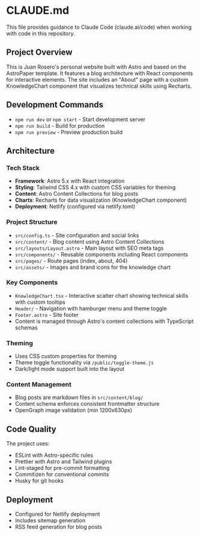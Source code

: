 # CLAUDE.md

This file provides guidance to Claude Code (claude.ai/code) when working with code in this repository.

## Project Overview

This is Juan Rosero's personal website built with Astro and based on the AstroPaper template. It features a blog architecture with React components for interactive elements. The site includes an "About" page with a custom KnowledgeChart component that visualizes technical skills using Recharts.

## Development Commands

- `npm run dev` or `npm start` - Start development server
- `npm run build` - Build for production
- `npm run preview` - Preview production build

## Architecture

### Tech Stack
- **Framework**: Astro 5.x with React integration
- **Styling**: Tailwind CSS 4.x with custom CSS variables for theming
- **Content**: Astro Content Collections for blog posts
- **Charts**: Recharts for data visualization (KnowledgeChart component)
- **Deployment**: Netlify (configured via netlify.toml)

### Project Structure
- `src/config.ts` - Site configuration and social links
- `src/content/` - Blog content using Astro Content Collections
- `src/layouts/Layout.astro` - Main layout with SEO meta tags
- `src/components/` - Reusable components including React components
- `src/pages/` - Route pages (index, about, 404)
- `src/assets/` - Images and brand icons for the knowledge chart

### Key Components
- `KnowledgeChart.tsx` - Interactive scatter chart showing technical skills with custom tooltips
- `Header/` - Navigation with hamburger menu and theme toggle
- `Footer.astro` - Site footer
- Content is managed through Astro's content collections with TypeScript schemas

### Theming
- Uses CSS custom properties for theming
- Theme toggle functionality via `/public/toggle-theme.js`
- Dark/light mode support built into the layout

### Content Management
- Blog posts are markdown files in `src/content/blog/`
- Content schema enforces consistent frontmatter structure
- OpenGraph image validation (min 1200x630px)

## Code Quality

The project uses:
- ESLint with Astro-specific rules
- Prettier with Astro and Tailwind plugins
- Lint-staged for pre-commit formatting
- Commitizen for conventional commits
- Husky for git hooks

## Deployment

- Configured for Netlify deployment
- Includes sitemap generation
- RSS feed generation for blog posts